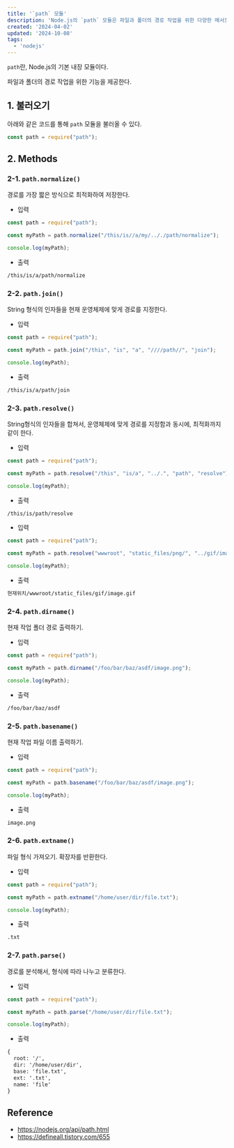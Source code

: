 ```yaml
---
title: '`path` 모듈'
description: 'Node.js의 `path` 모듈은 파일과 폴더의 경로 작업을 위한 다양한 메서드(`normalize`, `join`, `resolve`, `dirname`, `basename`, `extname`, `parse`)를 제공한다.'
created: '2024-04-02'
updated: '2024-10-08'
tags:
  - 'nodejs'
---
```


`path`란, Node.js의 기본 내장 모듈이다.

파일과 폴더의 경로 작업을 위한 기능을 제공한다.

## 1. 불러오기

아래와 같은 코드를 통해 `path` 모듈을 불러올 수 있다.

```js
const path = require("path");
```

## 2. Methods

### 2-1. `path.normalize()`

경로를 가장 짧은 방식으로 최적화하여 저장한다.

- 입력

```js
const path = require("path");

const myPath = path.normalize("/this/is//a/my/.././path/normalize");

console.log(myPath);
```

- 출력

```txt
/this/is/a/path/normalize
```

### 2-2. `path.join()`

String 형식의 인자들을 현재 운영체제에 맞게 경로를 지정한다.

- 입력

```js
const path = require("path");

const myPath = path.join("/this", "is", "a", "////path//", "join");

console.log(myPath);
```

- 출력

```txt
/this/is/a/path/join
```

### 2-3. `path.resolve()`

String형식의 인자들을 합쳐서, 운영체제에 맞게 경로를 지정함과 동시에, 최적화까지 같이 한다.

- 입력

```js
const path = require("path");

const myPath = path.resolve("/this", "is/a", "../.", "path", "resolve");

console.log(myPath);
```

- 출력

```txt
/this/is/path/resolve
```

- 입력

```js
const path = require("path");

const myPath = path.resolve("wwwroot", "static_files/png/", "../gif/image.gif");

console.log(myPath);
```

- 출력

```txt
현재위치/wwwroot/static_files/gif/image.gif
```

### 2-4. `path.dirname()`

현재 작업 폴더 경로 출력하기.

- 입력

```js
const path = require("path");

const myPath = path.dirname("/foo/bar/baz/asdf/image.png");

console.log(myPath);
```

- 출력

```txt
/foo/bar/baz/asdf
```

### 2-5. `path.basename()`

현재 작업 파일 이름 출력하기.

- 입력

```js
const path = require("path");

const myPath = path.basename("/foo/bar/baz/asdf/image.png");

console.log(myPath);
```

- 출력

```txt
image.png
```

### 2-6. `path.extname()`

파일 형식 가져오기. 확장자를 반환한다.

- 입력

```js
const path = require("path");

const myPath = path.extname("/home/user/dir/file.txt");

console.log(myPath);
```

- 출력

```txt
.txt
```

### 2-7. `path.parse()`

경로를 분석해서, 형식에 따라 나누고 분류한다.

- 입력

```js
const path = require("path");

const myPath = path.parse("/home/user/dir/file.txt");

console.log(myPath);
```

- 출력

```txt
{
  root: '/',
  dir: '/home/user/dir',
  base: 'file.txt',
  ext: '.txt',
  name: 'file'
}
```

## Reference

- <https://nodejs.org/api/path.html>
- <https://defineall.tistory.com/655>
